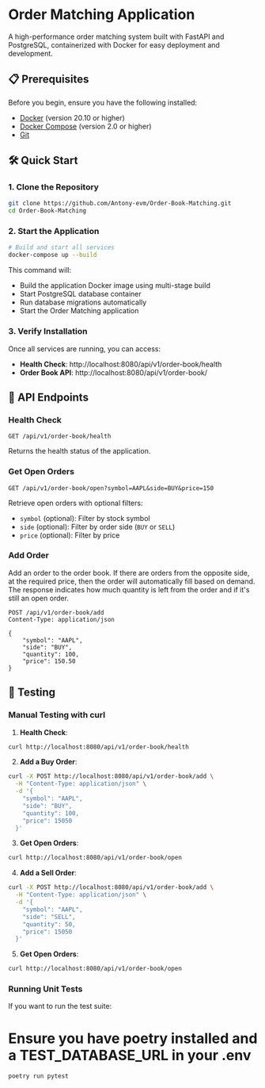 # Order Matching Application

A high-performance order matching system built with FastAPI and PostgreSQL, containerized with Docker for easy deployment and development.

## 📋 Prerequisites

Before you begin, ensure you have the following installed:

- [Docker](https://docs.docker.com/get-docker/) (version 20.10 or higher)
- [Docker Compose](https://docs.docker.com/compose/install/) (version 2.0 or higher)
- [Git](https://git-scm.com/downloads)

## 🛠️ Quick Start

### 1. Clone the Repository

```bash
git clone https://github.com/Antony-evm/Order-Book-Matching.git
cd Order-Book-Matching
```

### 2. Start the Application

```bash
# Build and start all services
docker-compose up --build
```

This command will:

- Build the application Docker image using multi-stage build
- Start PostgreSQL database container
- Run database migrations automatically
- Start the Order Matching application

### 3. Verify Installation

Once all services are running, you can access:

- **Health Check**: http://localhost:8080/api/v1/order-book/health
- **Order Book API**: http://localhost:8080/api/v1/order-book/

## 📖 API Endpoints

### Health Check

```http
GET /api/v1/order-book/health
```

Returns the health status of the application.

### Get Open Orders

```http
GET /api/v1/order-book/open?symbol=AAPL&side=BUY&price=150
```

Retrieve open orders with optional filters:

- `symbol` (optional): Filter by stock symbol
- `side` (optional): Filter by order side (`BUY` or `SELL`)
- `price` (optional): Filter by price

### Add Order

Add an order to the order book. If there are orders from the opposite side, at the required price, then the order will automatically fill based on demand. The response indicates how much quantity is left from the order and if it's still an open order.

```http
POST /api/v1/order-book/add
Content-Type: application/json

{
    "symbol": "AAPL",
    "side": "BUY",
    "quantity": 100,
    "price": 150.50
}
```

## 🧪 Testing

### Manual Testing with curl

1. **Health Check**:

```bash
curl http://localhost:8080/api/v1/order-book/health
```

2. **Add a Buy Order**:

```bash
curl -X POST http://localhost:8080/api/v1/order-book/add \
  -H "Content-Type: application/json" \
  -d '{
    "symbol": "AAPL",
    "side": "BUY",
    "quantity": 100,
    "price": 15050
  }'
```

3. **Get Open Orders**:

```bash
curl http://localhost:8080/api/v1/order-book/open
```

4. **Add a Sell Order**:

```bash
curl -X POST http://localhost:8080/api/v1/order-book/add \
  -H "Content-Type: application/json" \
  -d '{
    "symbol": "AAPL",
    "side": "SELL",
    "quantity": 50,
    "price": 15050
  }'
```

5. **Get Open Orders**:

```bash
curl http://localhost:8080/api/v1/order-book/open
```

### Running Unit Tests

If you want to run the test suite:

# Ensure you have poetry installed and a TEST_DATABASE_URL in your .env

```
poetry run pytest
```
